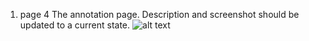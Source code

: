 
1) page 4 The annotation page.
Description and screenshot should be updated to a current state.
![alt text](https://ibb.co/m5VXM7)
